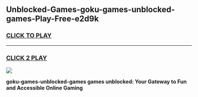 
## Unblocked-Games-goku-games-unblocked-games-Play-Free-e2d9k
<h3>
<a href="https://premium76.site?title=goku-games-unblocked-games&ref=18A">CLICK TO PLAY</a></h3>
<hr>

<h3>
<a href="https://premium76.site?title=goku-games-unblocked-games&ref=18A">CLICK 2 PLAY</a>
  
</h3>

<a href="https://premium76.site?title=goku-games-unblocked-games&ref=18A"><img src="https://clearcache.store/games.png"></a>


**goku-games-unblocked-games games unblocked: Your Gateway to Fun and Accessible Online Gaming**
